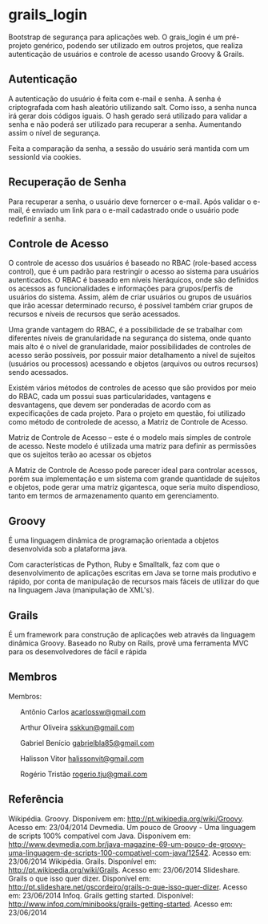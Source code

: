 grails_login
============

Bootstrap de segurança para aplicações web. O grais_login é um pré-projeto genérico, podendo ser utilizado em outros projetos, que realiza autenticação de usuários e controle de acesso usando Groovy & Grails.

<h2>Autenticação</h2>

A autenticação do usuário é feita com e-mail e senha. A senha é criptografada com hash aleatório utilizando salt. Como isso, a senha nunca irá gerar dois códigos iguais. O hash gerado será utilizado para validar a senha e não poderá ser utilizado para recuperar a senha. Aumentando assim o nível de segurança. 

Feita a comparação da senha, a sessão do usuário será mantida com um sessionId via cookies.

<h2>Recuperação de Senha</h2>

Para recuperar a senha, o usuário deve fornercer o e-mail. Após validar o e-mail, é enviado um link para o e-mail cadastrado onde o usuário pode redefinir a senha.

<h2>Controle de Acesso</h2>

O controle de acesso dos usuários é baseado no RBAC (role-based access control), que é um padrão para restringir o acesso ao sistema para usuários autenticados. O RBAC é baseado em níveis hieráquicos, onde são definidos os acessos as funcionalidades e informações para grupos/perfís de usuários do sistema. Assim, além de criar usuários ou grupos de usuários que irão acessar determinado recurso, é possível também criar grupos de recursos e níveis de recursos que serão acessados.

Uma grande vantagem do RBAC, é a possibilidade de se trabalhar com diferentes níveis de granularidade na segurança do sistema, onde quanto mais alto é o nível de granularidade, maior possibilidades de controles de acesso serão possíveis, por possuir maior detalhamento a nível de sujeitos (usuários ou processos) acessando e objetos (arquivos ou outros recursos) sendo acessados.

Existém vários métodos de controles de acesso que são providos por meio do RBAC, cada um possui suas particularidades, vantagens e desvantagens, que devem ser ponderadas de acordo com as expecificações de cada projeto. Para o projeto em questão, foi utilizado como método de controlede de acesso, a Matriz de Controle de Acesso.

Matriz de Controle de Acesso –  este é o modelo mais simples de controle de acesso. Neste modelo é utilizada uma matriz para definir as permissões que os sujeitos terão ao acessar os objetos

A Matriz de Controle de Acesso pode parecer ideal para controlar acessos, porém sua implementação e um sistema com grande quantidade de sujeitos e objetos, pode gerar uma matriz gigantesca, oque seria muito dispendioso, tanto em termos de armazenamento quanto em gerenciamento.

<h2>Groovy</h2>

É uma linguagem dinâmica de programação orientada a objetos desenvolvida sob a plataforma java.

Com características de Python, Ruby e Smalltalk, faz com que o desenvolvimento de aplicações escritas em Java se torne mais produtivo e rápido, por conta de manipulação de recursos mais fáceis de utilizar do que na linguagem Java (manipulação de XML's). 

<h2>Grails</h2>

É um framework para construção de aplicações web através da linguagem dinâmica Groovy.
Baseado no Ruby on Rails, provê uma ferramenta MVC para os desenvolvedores de fácil e rápida

<h2>Membros</h2>

Membros: <ol/>Antônio Carlos <acarlossw@gmail.com></ol>
         <ol/>Arthur Oliveira <sskkun@gmail.com></ol>
         <ol/>Gabriel Benício <gabrielbla85@gmail.com></ol>
         <ol/>Halisson Vitor <halissonvit@gmail.com></ol>
         <ol/>Rogério Tristão <rogerio.tju@gmail.com> </ol>

<h2>Referência</h2>

Wikipédia. Groovy. Disponívem em: http://pt.wikipedia.org/wiki/Groovy. Acesso em: 23/04/2014
Devmedia. Um pouco de Groovy - Uma linguagem de scripts 100% compatível com Java. Disponívem em: http://www.devmedia.com.br/java-magazine-69-um-pouco-de-groovy-uma-linguagem-de-scripts-100-compativel-com-java/12542. Acesso em: 23/06/2014
Wikipédia. Grails. Disponível em: http://pt.wikipedia.org/wiki/Grails. Acesso em: 23/06/2014
Slideshare. Grails o que isso quer dizer. Disponível em: http://pt.slideshare.net/gscordeiro/grails-o-que-isso-quer-dizer. Acesso em: 23/06/2014
Infoq. Grails getting started. Disponível: http://www.infoq.com/minibooks/grails-getting-started. Acesso em: 23/06/2014
